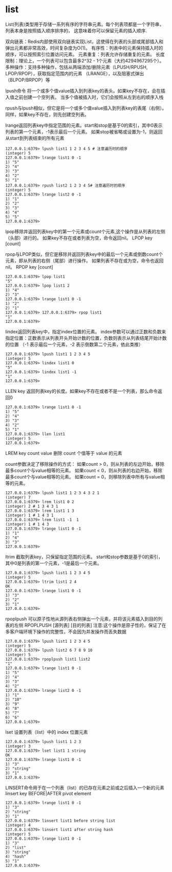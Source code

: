 # list

List(列表)类型用于存储一系列有序的字符串元素。每个列表项都是一个字符串，列表本身是按照插入顺序排序的，
这意味着你可以保留元素的插入顺序.

双向链表：Redis内部使用双向链表实现List，这使得在列表的头部或尾部插入和弹出元素都非常高效，时间复杂度为O(1)。
有序性：列表中的元素保持插入时的顺序，可以按照索引位置访问元素。
元素重复：列表允许存储重复的元素。
长度限制：理论上，一个列表可以包含最多2^32 - 1个元素（大约4294967295个）。
多种操作：支持多种操作，包括从两端添加/删除元素（LPUSH/RPUSH, LPOP/RPOP），获取指定范围内的元素
（LRANGE），以及阻塞式弹出（BLPOP/BRPOP）等

lpush命令 将一个或多个值value插入到列表key的表头。如果key不存在，会在插入值之前创建一个空列表。
当多个值被插入时，它们会按照从左到右的顺序入栈

rpush与lpush相似，但它是将一个或多个值value插入到列表key的表尾（右侧）。同样，如果key不存在，则先创建空列表。

lrange返回列表key中指定范围的元素。start和stop是基于0的索引，其中0表示列表的第一个元素，-1表示最后一个元素。
如果stop被省略或设置为-1，则返回从start到列表结束的所有元素

```redis
127.0.0.1:6379> lpush list1 1 2 3 4 5 # 注意遍历时的顺序
(integer) 5
127.0.0.1:6379> lrange list1 0 -1 
1) "5"
2) "4"
3) "3"
4) "2"
5) "1"
127.0.0.1:6379> rpush list2 1 2 3 4 5# 注意遍历时的顺序
(integer) 5
127.0.0.1:6379> lrange list2 0 -1
1) "1"
2) "2"
3) "3"
4) "4"
5) "5"
127.0.0.1:6379>
```

lpop移除并返回列表key中的第一个元素或count个元素,这个操作是从列表的左侧（头部）进行的。
如果key不存在或者列表为空，命令返回nil。
LPOP key [count]

rpop与LPOP类似，但它是移除并返回列表key中的最后一个元素或倒数count个元素，即从列表的右侧（尾部）进行操作。
如果列表不存在或为空，命令也返回nil。
RPOP key [count]

```redis
127.0.0.1:6379> lpop list1 
"5"
127.0.0.1:6379> lpop list1 2
1) "4"
2) "3"
127.0.0.1:6379> lrange list1 0 -1
1) "2"
2) "1"
127.0.0.1:6379> 127.0.0.1:6379> rpop list1 
"1"
127.0.0.1:6379>
```

lindex返回列表key中，指定index位置的元素。
index参数可以通过正数和负数来指定位置：正数表示从列表开头开始计数的位置，负数则表示从列表结尾开始计数的位置
（-1 表示最后一个元素，-2 表示倒数第二个元素，依此类推）

```redis
127.0.0.1:6379> lpush list1 1 2 3 4 5
(integer) 5
127.0.0.1:6379> lindex list1 0
"5"
127.0.0.1:6379> lindex list1 -1
"1"
127.0.0.1:6379>
```

LLEN key 返回列表key的长度。如果key不存在或者不是一个列表，那么命令返回0

```redis
127.0.0.1:6379> lrange list1 0 -1
1) "5"
2) "4"
3) "3"
4) "2"
5) "1"
127.0.0.1:6379> llen list1
(integer) 5
127.0.0.1:6379>
```

LREM key count value 删除 count 个值等于 value 的元素

count参数决定了移除操作的方式：
如果count > 0，则从列表的左边开始，移除最多count个与value相等的元素。
如果count < 0，则从列表的右边开始，移除最多count个与value相等的元素。
如果count = 0，则移除列表中所有与value相等的元素。

```redis
127.0.0.1:6379> lpush list1 1 2 3 4 3 2 1
(integer) 7
127.0.0.1:6379> lrem list1 0 2 
(integer) 2 # 1 3 4 3 1
127.0.0.1:6379> lrem list1 1 3
(integer) 1 # 1 4 3 1
127.0.0.1:6379> lrem list1 -1  1
(integer) 1 # 1 4 3
127.0.0.1:6379> lrange list1 0 -1
1) "1"
2) "4"
3) "3"
127.0.0.1:6379>
```

ltrim 截取列表key，只保留指定范围的元素。
start和stop参数是基于0的索引，其中0是列表的第一个元素，-1是最后一个元素。

```redis
127.0.0.1:6379> lpush list1 1 2 3 4 5
(integer) 5
127.0.0.1:6379> ltrim list1 2 4
OK
127.0.0.1:6379> lrange list1 0 -1
1) "3"
2) "2"
3) "1"
127.0.0.1:6379>
```

rpoplpush 可以原子性地从源列表右侧弹出一个元素，并将该元素插入到目的列表的左侧
RPOPLPUSH [源列表] [目的列表]
注意:这个操作是原子性的，保证了在多客户端环境下操作的完整性，不会因为并发操作而丢失数据

```redis
127.0.0.1:6379> lpush list1 1 2 3 4 5
(integer) 5
127.0.0.1:6379> lpush list2 6 7 8 9 10
(integer) 5
127.0.0.1:6379> rpoplpush list1 list2
"1"
127.0.0.1:6379> lrange list1 0 -1
1) "5"
2) "4"
3) "3"
4) "2"
127.0.0.1:6379> lrange list2 0 -1 
1) "1"
2) "10"
3) "9"
4) "8"
5) "7"
6) "6"
127.0.0.1:6379>
```

lset 设置列表（list）中的 index 位置元素

```redis
127.0.0.1:6379> lpush list1 1 2 3
(integer) 3
127.0.0.1:6379> lset list1 1 string
OK
127.0.0.1:6379> lrange list1 0 -1
1) "3"
2) "string"
3) "1"
127.0.0.1:6379>
```

LINSERT命令用于在一个列表（list）的已存在元素之前或之后插入一个新的元素
linsert key BEFORE|AFTER pivot element

```redis
127.0.0.1:6379> lrange list1 0 -1
1) "3"
2) "string"
3) "1"
127.0.0.1:6379> linsert list1 before string list
(integer) 4
127.0.0.1:6379> linsert list1 after string hash
(integer) 5
127.0.0.1:6379> lrange list1 0 -1
1) "3"
2) "list"
3) "string"
4) "hash"
5) "1"
127.0.0.1:6379>
```
